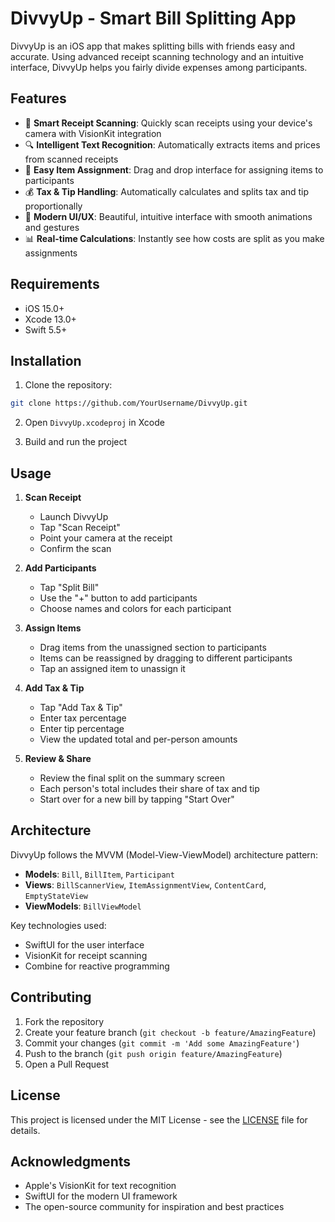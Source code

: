 # DivvyUp - Smart Bill Splitting App

DivvyUp is an iOS app that makes splitting bills with friends easy and accurate. Using advanced receipt scanning technology and an intuitive interface, DivvyUp helps you fairly divide expenses among participants.

## Features

- 📸 **Smart Receipt Scanning**: Quickly scan receipts using your device's camera with VisionKit integration
- 🔍 **Intelligent Text Recognition**: Automatically extracts items and prices from scanned receipts
- 👥 **Easy Item Assignment**: Drag and drop interface for assigning items to participants
- 💰 **Tax & Tip Handling**: Automatically calculates and splits tax and tip proportionally
- 🎨 **Modern UI/UX**: Beautiful, intuitive interface with smooth animations and gestures
- 📊 **Real-time Calculations**: Instantly see how costs are split as you make assignments

## Requirements

- iOS 15.0+
- Xcode 13.0+
- Swift 5.5+

## Installation

1. Clone the repository:

```bash
git clone https://github.com/YourUsername/DivvyUp.git
```

2. Open `DivvyUp.xcodeproj` in Xcode

3. Build and run the project

## Usage

1. **Scan Receipt**

   - Launch DivvyUp
   - Tap "Scan Receipt"
   - Point your camera at the receipt
   - Confirm the scan

2. **Add Participants**

   - Tap "Split Bill"
   - Use the "+" button to add participants
   - Choose names and colors for each participant

3. **Assign Items**

   - Drag items from the unassigned section to participants
   - Items can be reassigned by dragging to different participants
   - Tap an assigned item to unassign it

4. **Add Tax & Tip**

   - Tap "Add Tax & Tip"
   - Enter tax percentage
   - Enter tip percentage
   - View the updated total and per-person amounts

5. **Review & Share**
   - Review the final split on the summary screen
   - Each person's total includes their share of tax and tip
   - Start over for a new bill by tapping "Start Over"

## Architecture

DivvyUp follows the MVVM (Model-View-ViewModel) architecture pattern:

- **Models**: `Bill`, `BillItem`, `Participant`
- **Views**: `BillScannerView`, `ItemAssignmentView`, `ContentCard`, `EmptyStateView`
- **ViewModels**: `BillViewModel`

Key technologies used:

- SwiftUI for the user interface
- VisionKit for receipt scanning
- Combine for reactive programming

## Contributing

1. Fork the repository
2. Create your feature branch (`git checkout -b feature/AmazingFeature`)
3. Commit your changes (`git commit -m 'Add some AmazingFeature'`)
4. Push to the branch (`git push origin feature/AmazingFeature`)
5. Open a Pull Request

## License

This project is licensed under the MIT License - see the [LICENSE](LICENSE) file for details.

## Acknowledgments

- Apple's VisionKit for text recognition
- SwiftUI for the modern UI framework
- The open-source community for inspiration and best practices
